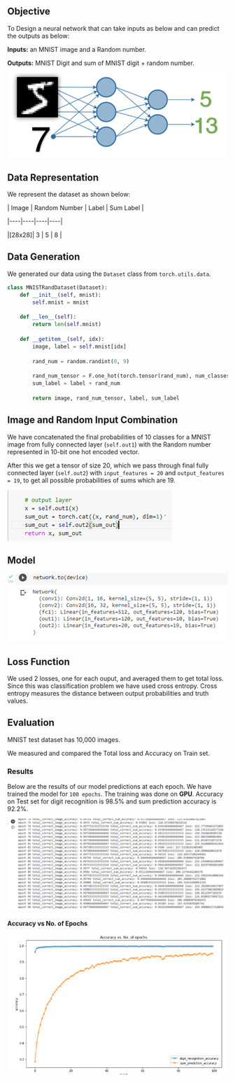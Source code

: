 ## Objective
To Design a neural network that can take inputs as below and can predict the outputs as below:

**Inputs:** an MNIST image and a Random number.

**Outputs:** MNIST Digit and sum of MNIST digit + random number.

![Problem_Statement](https://github.com/pratiksgole/TSAI-Assignments/blob/main/Session_3/images/problem_statement.PNG)


## Data Representation
We represent the dataset as shown below:

| Image | Random Number | Label | Sum Label |

|----|----|----|----|

|[28x28]| 3 | 5 | 8 |

## Data Generation
We generated our data using the ``Dataset`` class from ``torch.utils.data``.

```python
class MNISTRandDataset(Dataset):
    def __init__(self, mnist):
        self.mnist = mnist

    def __len__(self):
        return len(self.mnist)

    def __getitem__(self, idx):
        image, label = self.mnist[idx]

        rand_num = random.randint(0, 9)

        rand_num_tensor = F.one_hot(torch.tensor(rand_num), num_classes=10)
        sum_label = label + rand_num

        return image, rand_num_tensor, label, sum_label
```

## Image and Random Input Combination
We have concatenated the final probabilities of 10 classes for a MNIST image from fully connected layer (``self.out1``) with the Random number represented in 10-bit one hot encoded vector.

After this we get a tensor of size 20, which we pass through final fully connected layer (``self.out2``) with ``input_features = 20`` and ``output_features = 19``, to get all possible probabilities of sums which are 19.

![Combination](https://github.com/pratiksgole/TSAI-Assignments/blob/main/Session_3/images/combine_image_num.PNG)


## Model 
![Model_Architecture](https://github.com/pratiksgole/TSAI-Assignments/blob/main/Session_3/images/model.PNG)

## Loss Function
We used 2 losses, one for each ouput, and averaged them to get total loss.
Since this was classification problem we have used cross entropy. Cross entropy measures the  distance between output probabilities and truth values.

## Evaluation
MNIST test dataset has 10,000 images.

We measured and compared the Total loss and Accuracy on Train set. 

### Results
Below are the results of our model predictions at each epoch. We have trained the model for ``100 epochs``. The training was done on **GPU**.
Accuracy on Test set for digit recognition is 98.5% and sum prediction accuracy is 92.2%.

![Training_Logs](https://github.com/pratiksgole/TSAI-Assignments/blob/main/Session_3/images/training_log.PNG)

#### Accuracy vs No. of Epochs
![Accuracy](https://github.com/pratiksgole/TSAI-Assignments/blob/main/Session_3/images/accuracy.PNG)
